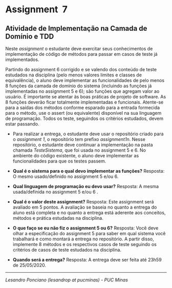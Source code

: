 # Assignment  7

## Atividade de Implementação na Camada de Domínio e TDD

Neste _assignment_ o estudante deve exercitar seus conhecimentos de implementação de código de métodos para passar em casos de teste já implementados.

Partindo do assignment 6 corrigido e se valendo dos conteúdo de teste estudados na disciplina (pelo menos valores limites e classes de equivalência), o aluno deve implementar as funcionalidades de pelo menos 8 funções da camada de domínio do sistema (incluindo as funções já implementadas no assignment 5 e 6); são funções que agregam valor ao usuário. É importante se atentar às boas práticas de projeto de software. As 8 funções deverão ficar totalmente implementadas e funcionais. Atente-se para a saídas dos métodos conforme esparado para a entrada formecida para o método, use o assert (ou equivalente) disponível na sua linguagem de programação. Todos os teste, seguindos os critérios estudados, devem estar passando.

* Para realizar a entrega, o estudante deve usar o repositório criado para o _assignment 1_, o repositório tem prefixo _assignment1n_. Nesse repositório, o estudante deve continuar a implementação na pasta chamada *TesteSistema*, que foi usada no assignment 5 e 6. No ambiente do código existente, o aluno deve implementar as funcionalidades para que os testes passem.

* **Qual é o sistema para o qual devo implementar as funções?** Resposta: O mesmo usado/definido no assignment 5 e/ou 6.

* **Qual linguagem de programação eu devo usar?** Resposta: A mesma usada/definida no assignment 5 e/ou 6 .

* **Qual é o valor deste assignment?** Resposta: Este assignment será avaliado em 5 pontos. A avaliação se baseia no quanto a entrega do aluno está completa e no quanto a entrega está aderente aos conceitos, métodos e prática estudadas na disciplina.

* **O que faço se eu não fiz o assignment 5 ou 6?** Resposta: Você deve olhar a especificação do assignment 5 para saber em qual sistema você trabalhará e como montará a entrega no repositório. A partir disso, implemente 8 métodos e os respectivos casos de teste seguindo os critérios de casos de teste estudados na disciplina.

* **Quando será a entrega?** Resposta: A entrega deve ser feita até 23h59 de 25/05/2020.

---

_Lesandro Ponciano (lesandrop at pucminas) - PUC Minas_